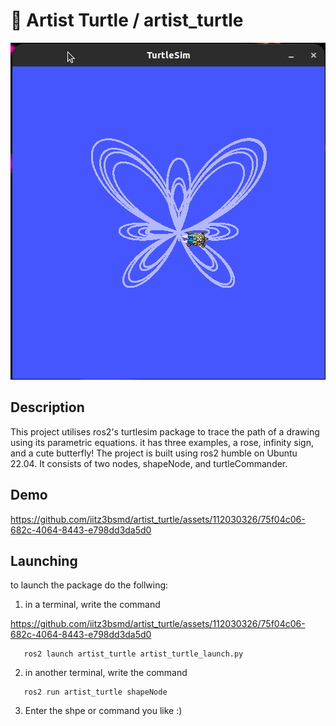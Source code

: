 # 🐢 Artist Turtle / artist_turtle

![alt text](https://github.com/iitz3bsmd/artist_turtle/blob/main/cute_butterfly_drawing.png)

## Description
This project utilises ros2's turtlesim package to trace the path of a drawing using its parametric equations. it has three examples, a rose, infinity sign, and a cute butterfly! 
The project is built using ros2 humble on Ubuntu 22.04. It consists of two nodes, shapeNode, and turtleCommander.

## Demo
https://github.com/iitz3bsmd/artist_turtle/assets/112030326/75f04c06-682c-4064-8443-e798dd3da5d0

## Launching
to launch the package do the follwing:
1. in a terminal, write the command

https://github.com/iitz3bsmd/artist_turtle/assets/112030326/75f04c06-682c-4064-8443-e798dd3da5d0


```
   ros2 launch artist_turtle artist_turtle_launch.py
```
2. in another terminal, write the command
```
   ros2 run artist_turtle shapeNode
```
3. Enter the shpe or command you like :)
